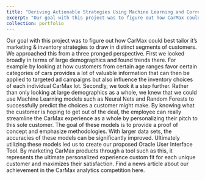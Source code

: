 ```yaml
---
title: "Deriving Actionable Strategies Using Machine Learning and Correlation Analysis"
excerpt: "Our goal with this project was to figure out how CarMax could best tailor it’s marketing & inventory strategies to draw in distinct segments of customers. We proposed the development of the Oracle User Interface Tool, which would provide a personalized experience for CarMax users. Our proposal won 1st place at the CarMax Analytics Competition."
collection: portfolio
---
```


Our goal with this project was to figure out how CarMax could best tailor it’s marketing & inventory strategies to draw in distinct segments of customers. We approached this from a three pronged perspective. First we looked broadly in terms of large demographics and found trends there. For example by looking at how customers from certain age ranges favor certain categories of cars provides a lot of valuable information that can then be applied to targeted ad campaigns but also influence the inventory choices of each individual CarMax lot. Secondly, we took it a step further. Rather than only looking at large demographics as a whole, we knew that we could use Machine Learning models such as Neural Nets and Random Forests to successfully predict the choices a customer might make. By knowing what the customer is hoping to get out of the deal, the employee can really streamline the CarMax experience as a whole by personalizing their pitch to this sole customer. The goal of these models is to provide a proof of concept and emphasize methodologies. With larger data sets, the accuracies of these models can be significantly improved. Ultimately utilizing these models led us to create our proposed Oracle User Interface Tool. By marketing CarMax products through a tool such as this, it represents the ultimate personalized experience custom fit for each unique customer and maximizes their satisfaction.  Find a news article about our achievement in the CarMax analytics competition here.